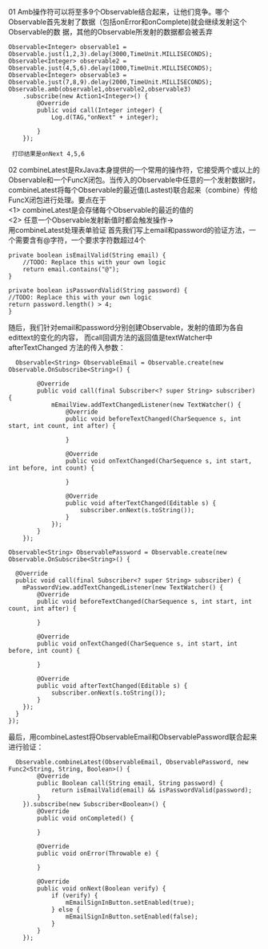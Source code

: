 
01 Amb操作符可以将至多9个Observable结合起来，让他们竞争。哪个Observable首先发射了数据（包括onError和onComplete)就会继续发射这个Observable的数      据，其他的Observable所发射的数据都会被丢弃 <br>

    Observable<Integer> observable1 = Observable.just(1,2,3).delay(3000,TimeUnit.MILLISECONDS);
    Observable<Integer> observable2 = Observable.just(4,5,6).delay(1000,TimeUnit.MILLISECONDS);
    Observable<Integer> observable3 = Observable.just(7,8,9).delay(2000,TimeUnit.MILLISECONDS);
    Observable.amb(observable1,observable2,observable3)
        .subscribe(new Action1<Integer>() {
            @Override
            public void call(Integer integer) {
                Log.d(TAG,"onNext" + integer);

            }
        });
        
     打印结果是onNext 4,5,6
02 combineLatest是RxJava本身提供的一个常用的操作符，它接受两个或以上的Observable和一个FuncX闭包。当传入的Observable中任意的一个发射数据时，        combineLatest将每个Observable的最近值(Lastest)联合起来（combine）传给FuncX闭包进行处理。要点在于 <br>
   <1> combineLatest是会存储每个Observable的最近的值的 <br>
   <2> 任意一个Observable发射新值时都会触发操作-><br>
   用combineLatest处理表单验证 首先我们写上email和password的验证方法，一个需要含有@字符，一个要求字符数超过4个 <br>
     
    private boolean isEmailValid(String email) {
        //TODO: Replace this with your own logic
        return email.contains("@");
    }

    private boolean isPasswordValid(String password) {
    //TODO: Replace this with your own logic
    return password.length() > 4;
    }
   
   随后，我们针对email和password分别创建Observable，发射的值即为各自edittext的变化的内容，
   而call回调方法的返回值是textWatcher中afterTextChanged   方法的传入参数： <br>
    
    
      Observable<String> ObservableEmail = Observable.create(new Observable.OnSubscribe<String>() {

            @Override
            public void call(final Subscriber<? super String> subscriber) {
                mEmailView.addTextChangedListener(new TextWatcher() {
                    @Override
                    public void beforeTextChanged(CharSequence s, int start, int count, int after) {

                    }

                    @Override
                    public void onTextChanged(CharSequence s, int start, int before, int count) {

                    }

                    @Override
                    public void afterTextChanged(Editable s) {
                        subscriber.onNext(s.toString());
                    }
                });
            }
        });

    Observable<String> ObservablePassword = Observable.create(new Observable.OnSubscribe<String>() {

      @Override
      public void call(final Subscriber<? super String> subscriber) {
        mPasswordView.addTextChangedListener(new TextWatcher() {
            @Override
            public void beforeTextChanged(CharSequence s, int start, int count, int after) {

            }

            @Override
            public void onTextChanged(CharSequence s, int start, int before, int count) {

            }

            @Override
            public void afterTextChanged(Editable s) {
                subscriber.onNext(s.toString());
            }
        });
      }
    });
   最后，用combineLastest将ObservableEmail和ObservablePassword联合起来进行验证：<br>

      Observable.combineLatest(ObservableEmail, ObservablePassword, new Func2<String, String, Boolean>() {
            @Override
            public Boolean call(String email, String password) {
                return isEmailValid(email) && isPasswordValid(password);
            }
        }).subscribe(new Subscriber<Boolean>() {
            @Override
            public void onCompleted() {

            }

            @Override
            public void onError(Throwable e) {

            }

            @Override
            public void onNext(Boolean verify) {
                if (verify) {
                    mEmailSignInButton.setEnabled(true);
                } else {
                    mEmailSignInButton.setEnabled(false);
                }
            }
        });


